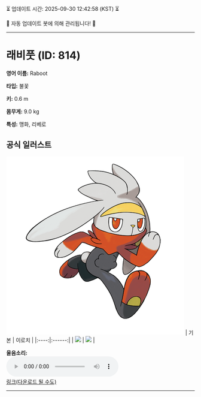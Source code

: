 
⏳ 업데이트 시간: 2025-09-30 12:42:58 (KST) ⏳

🤖 자동 업데이트 봇에 의해 관리됩니다! 🤖

---

# 래비풋 (ID: 814)
**영어 이름:** Raboot

**타입:** 불꽃

**키:** 0.6 m

**몸무게:** 9.0 kg

**특성:** 맹화, 리베로

## 공식 일러스트
![](https://raw.githubusercontent.com/PokeAPI/sprites/master/sprites/pokemon/other/official-artwork/814.png)
| 기본 | 이로치 |
|:----:|:------:|
| <img src="http://play.pokemonshowdown.com/sprites/ani/raboot.gif" width="200"> | <img src="http://play.pokemonshowdown.com/sprites/ani-shiny/raboot.gif" width="200"> |

**울음소리:**<br><audio controls src="https://raw.githubusercontent.com/PokeAPI/cries/main/cries/pokemon/latest/814.ogg"></audio><br> [링크(다운로드 될 수도)](https://raw.githubusercontent.com/PokeAPI/cries/main/cries/pokemon/latest/814.ogg)


---
